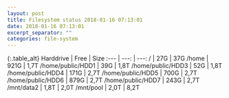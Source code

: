 ```yaml
---
layout: post
title: Filesystem status 2018-01-16 07:13:01
date: 2018-01-16 07:13:01
excerpt_separator: ""
categories: file-system
---
```

{:.table_alt}
Harddrive | Free | Size
:--- | ---: | ---:
/ | 27G | 37G
/home | 921G | 1,7T
/home/public/HDD1 | 39G | 1,8T
/home/public/HDD3 | 52G | 1,8T
/home/public/HDD4 | 171G | 2,7T
/home/public/HDD5 | 700G | 2,7T
/home/public/HDD6 | 879G | 2,7T
/home/public/HDD7 | 243G | 2,7T
/mnt/data2 | 1,8T | 2,0T
/mnt/pool | 2,0T | 8,2T
